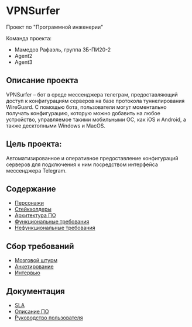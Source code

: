 # VPNSurfer
Проект по "Программной инженерии"


Команда проекта:
- Мамедов Рафаэль, группа ЗБ-ПИ20-2
- Agent2
- Agent3


## Описание проекта
VPNSurfer – бот в среде мессенджера телеграм, предоставляющий доступ к конфигурациям серверов на базе протокола туннелирования WireGuard. С помощью бота, пользователи могут моментально получать конфигурацию, которую можно добавить на любое устройство, управляемое такими мобильными ОС, как iOS и Android, а также десктопными Windows и MacOS.

## Цель проекта:
Автоматизированное и оперативное предоставление конфигураций серверов для подключения к ним посредством интерфейса мессенджера Telegram.

## Содержание 

- [Персонажи][1]
- [Стейкхолдеры][7]
- [Архитектура ПО][11]
- [Функциональные требования][2]
- [Нефункциональные требования][3]

## Сбор требований 

- [Мозговой штурм][4]
- [Анкетирование][5]
- [Интервью][6]

## Документация

- [SLA][8]
- [Описание ПО][9]
- [Руководство пользователя][10]


[1]: https://github.com/rafaelm11/Software_engineering/blob/main/participants.md
[2]: https://github.com/rafaelm11/Software_engineering/blob/main/Requirements/functional_requirements.md
[3]: https://github.com/rafaelm11/Software_engineering/blob/main/Requirements/non_functional_requirements.md
[4]: https://github.com/rafaelm11/Software_engineering/blob/main/Requirements/brainstorming.md
[5]: https://github.com/rafaelm11/Software_engineering/blob/main/Requirements/survey.md
[6]: https://github.com/rafaelm11/Software_engineering/blob/main/Requirements/interview.md
[7]: https://github.com/rafaelm11/Software_engineering/blob/main/Stakeholders/stakeholders_table.md
[8]: https://github.com/rafaelm11/Software_engineering/blob/main/Documentation/SLA.md
[9]: https://github.com/rafaelm11/Software_engineering/blob/main/Documentation/software_description.md
[10]: https://github.com/rafaelm11/Software_engineering/blob/main/Documentation/users_guide.md
[11]: https://github.com/rafaelm11/Software_engineering/blob/main/arhitektyra/otchet_arhi.md

